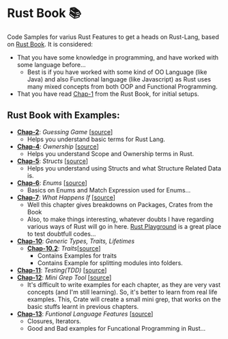 # Rust Book :books:

Code Samples for varius Rust Features to get a heads on Rust-Lang, based on [Rust Book](https://doc.rust-lang.org/book/).
It is considered:

- That you have some knowledge in programming, and have worked with some language before...
  - Best is if you have worked with some kind of OO Language (like Java) and also Functional language (like Javascript)
    as Rust uses many mixed concepts from both OOP and Functional Programming.
- That you have read [Chap-1](https://doc.rust-lang.org/book/) from the Rust Book, for initial setups.

## Rust Book with Examples:

- **[Chap-2](https://doc.rust-lang.org/book/ch02-00-guessing-game-tutorial.html)**: _Guessing Game_ [[source](./guessing-game)]
  - Helps you understand basic terms for Rust Lang.
- **[Chap-4](https://doc.rust-lang.org/book/ch04-00-understanding-ownership.html)**: _Ownership_ [[source](./ownership)]
  - Helps you understand Scope and Ownership terms in Rust.
- **[Chap-5](https://doc.rust-lang.org/book/ch05-00-structs.html)**: _Structs_ [[source](./structs)]
  - Helps you understand using Structs and what Structure Related Data is.
- **[Chap-6](https://doc.rust-lang.org/book/ch06-00-enums.html)**: _Enums_ [[source](./enums)]
  - Basics on Enums and Match Expression used for Enums...
- **[Chap-7](https://doc.rust-lang.org/book/ch07-00-packages-crates-and-modules.html)**: _What Happens If_ [[source](./what-happens-if)]
  - Well this chapter gives breakdowns on Packages, Crates from the Book
  - Also, to make things interesting, whatever doubts I have regarding various ways of Rust will go in here.
    [Rust Playground](https://play.rust-lang.org/) is a great place to test doubtfull codes...
- **[Chap-10]()**: _Generic Types, Traits, Lifetimes_
  - **[Chap-10.2](https://doc.rust-lang.org/book/ch10-02-traits.html)**: _Traits_[[source](./traits)]
    - Contains Examples for traits
    - Contains Example for splitting modules into folders.
- **[Chap-11](https://doc.rust-lang.org/book/ch11-00-testing.html)**: _Testing(TDD)_ [[source](./testing)]
- **[Chap-12](https://doc.rust-lang.org/book/ch12-00-an-io-project.html)**: _Mini Grep Tool_ [[source](./minigrep)]
  - It's difficult to write examples for each chapter, as they are very vast concepts (and I'm still learning).
    So, it's better to learn from real life examples. This, Crate will create a small mini grep, that works on the basic stuffs learnt in previous chapters.
- **[Chap-13](https://doc.rust-lang.org/book/ch13-00-functional-features.html)**: _Funtional Language Features_ [[source](./functional)]
  - Closures, Iterators.
  - Good and Bad examples for Funcational Programming in Rust...

